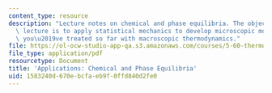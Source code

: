 ```yaml
---
content_type: resource
description: "Lecture notes on chemical and phase equilibria. The objective of this\
  \ lecture is to apply statistical mechanics to develop microscopic models for problems\
  \ you\u2019ve treated so far with macroscopic thermodynamics."
file: https://ol-ocw-studio-app-qa.s3.amazonaws.com/courses/5-60-thermodynamics-kinetics-spring-2008/1583240d670ebcfaeb9f0ffd840d2fe0_5_60_lecture29.pdf
file_type: application/pdf
resourcetype: Document
title: 'Applications: Chemical and Phase Equilibria'
uid: 1583240d-670e-bcfa-eb9f-0ffd840d2fe0
---
```

